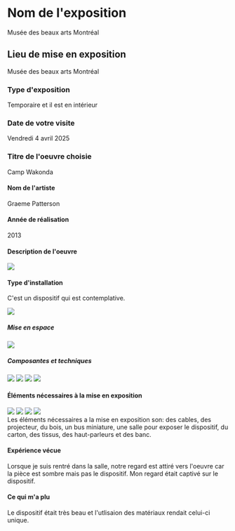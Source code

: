 # Nom de l'exposition

Musée des beaux arts Montréal

## Lieu de mise en exposition

Musée des beaux arts Montréal

### Type d'exposition

Temporaire et il est en intérieur

### Date de votre visite

Vendredi 4 avril 2025

### Titre de l'oeuvre choisie

Camp Wakonda


#### Nom de l'artiste

Graeme Patterson

#### Année de réalisation

2013

#### Description de l'oeuvre

<img src="../expo_MBAM/medias/cartel.jpg">

#### Type d'installation 

C'est un dispositif qui est contemplative.

<img src="../expo_MBAM/medias/">

##### Mise en espace

<img src="../expo_MBAM/medias/dispositif.jpg">

##### Composantes et techniques

<img src="../expo_MBAM/medias/maison1.jpg">
<img src="../expo_MBAM/medias/maison2.jpg">
<img src="../expo_MBAM/medias/maison3.jpg">
<img src="../expo_MBAM/medias/bus.jpg">

#### Éléments nécessaires à la mise en exposition
<div display="flex">
<img src="../expo_MBAM/medias/ecran.jpg">
<img src="../expo_MBAM/medias/projecteur.jpg">
<img src="../expo_MBAM/medias/toit.jpg">
<img src="../expo_MBAM/medias/banc.jpg">
</div>
Les éléments nécessaires a la mise en exposition son: des cables, des projecteur, du bois, un bus miniature, une salle pour exposer le dispositif, du carton, des tissus, des haut-parleurs et des banc.

#### Expérience vécue

Lorsque je suis rentré dans la salle, notre regard est attiré vers l'oeuvre car la pièce est sombre mais pas le dispositif. Mon regard était captivé sur le dispositif.

#### Ce qui m'a plu

Le dispositif était très beau et l'utlisaion des matériaux rendait celui-ci unique.
